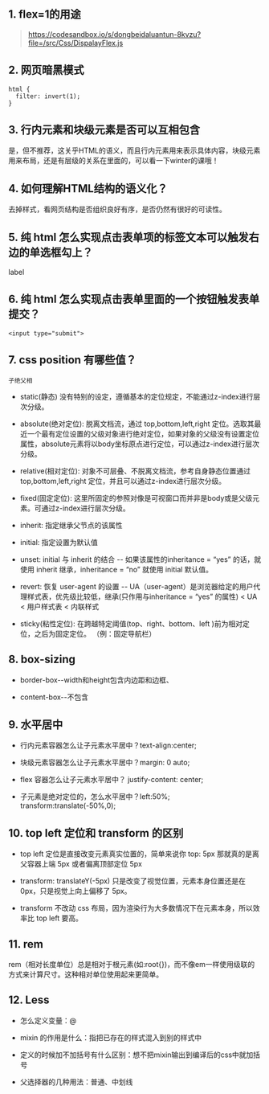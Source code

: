 ## 1. flex=1的用途

> https://codesandbox.io/s/dongbeidaluantun-8kvzu?file=/src/Css/DispalayFlex.js

## 2. 网页暗黑模式

```
html {
  filter: invert(1);
}
```

## 3. 行内元素和块级元素是否可以互相包含

是，但不推荐，这关乎HTML的语义，而且行内元素用来表示具体内容，块级元素用来布局，还是有层级的关系在里面的，可以看一下winter的课哦！


## 4. 如何理解HTML结构的语义化？

去掉样式，看网页结构是否组织良好有序，是否仍然有很好的可读性。


## 5. 纯 html 怎么实现点击表单项的标签文本可以触发右边的单选框勾上？

label


## 6. 纯 html 怎么实现点击表单里面的一个按钮触发表单提交？

```
<input type="submit">
```


## 7. css position 有哪些值？

`子绝父相`

- static(静态) 没有特别的设定，遵循基本的定位规定，不能通过z-index进行层次分级。

- absolute(绝对定位): 脱离文档流，通过 top,bottom,left,right 定位。选取其最近一个最有定位设置的父级对象进行绝对定位，如果对象的父级没有设置定位属性，absolute元素将以body坐标原点进行定位，可以通过z-index进行层次分级。

- relative(相对定位):  对象不可层叠、不脱离文档流，参考自身静态位置通过 top,bottom,left,right 定位，并且可以通过z-index进行层次分级。

- fixed(固定定位): 这里所固定的参照对像是可视窗口而并非是body或是父级元素。可通过z-index进行层次分级。

- inherit: 指定继承父节点的该属性

- initial: 指定设置为默认值

- unset: initial 与 inherit 的结合 -- 如果该属性的inheritance = “yes” 的话，就使用 inherit 继承，inheritance = “no” 就使用 initial 默认值。

- revert: 恢复 user-agent 的设置 -- UA（user-agent）是浏览器给定的用户代理样式表，优先级比较低，继承(只作用与inheritance = “yes” 的属性) < UA < 用户样式表 < 内联样式

- sticky(粘性定位): 在跨越特定阈值(top、right、bottom、left )前为相对定位，之后为固定定位。 （例：固定导航栏）


## 8. box-sizing

- border-box--width和height包含内边距和边框、

- content-box--不包含


## 9. 水平居中

- 行内元素容器怎么让子元素水平居中？text-align:center;

- 块级元素容器怎么让子元素水平居中？margin: 0 auto;

- flex 容器怎么让子元素水平居中？ justify-content: center;

- 子元素是绝对定位的，怎么水平居中？left:50%;  transform:translate(-50%,0);


## 10. top left 定位和 transform 的区别

- top left 定位是直接改变元素真实位置的，简单来说你 top: 5px 那就真的是离父容器上端 5px 或者偏离顶部定位 5px

- transform: translateY(-5px) 只是改变了视觉位置，元素本身位置还是在 0px，只是视觉上向上偏移了 5px。

- transform 不改动 css 布局，因为渲染行为大多数情况下在元素本身，所以效率比 top left 要高。


## 11. rem

rem（相对长度单位）总是相对于根元素(如:root{})，而不像em一样使用级联的方式来计算尺寸。这种相对单位使用起来更简单。



## 12. Less

- 怎么定义变量：@

- mixin 的作用是什么：指把已存在的样式混入到别的样式中

- 定义的时候加不加括号有什么区别：想不把mixin输出到编译后的css中就加括号

- 父选择器的几种用法：普通、中划线